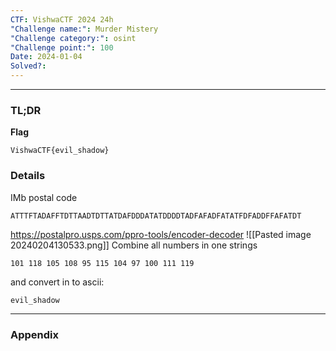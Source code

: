 ```yaml
---
CTF: VishwaCTF 2024 24h
"Challenge name:": Murder Mistery
"Challenge category:": osint
"Challenge point:": 100
Date: 2024-01-04
Solved?:
---
```

----
### TL;DR

**Flag**

```
VishwaCTF{evil_shadow}
```


### Details

IMb postal code

```
ATTTFTADAFFTDTTAADTDTTATDAFDDDATATDDDDTADFAFADFATATFDFADDFFAFATDT
```

https://postalpro.usps.com/ppro-tools/encoder-decoder
![[Pasted image 20240204130533.png]]
Combine all numbers in one strings

```
101 118 105 108 95 115 104 97 100 111 119
```

and convert in to ascii:
```
evil_shadow
```

---
### Appendix


